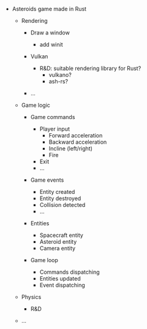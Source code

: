 - Asteroids game made in Rust

    - Rendering

        - Draw a window
            - add winit

        - Vulkan
            - R&D: suitable rendering library for Rust?
                - vulkano?
                - ash-rs?

        - ...

    - Game logic

        - Game commands
            - Player input
                - Forward acceleration
                - Backward acceleration
                - Incline (left/right)
                - Fire
            - Exit
            - ...

        - Game events
            - Entity created
            - Entity destroyed
            - Collision detected
            - ...

        - Entities
            - Spacecraft entity
            - Asteroid entity
            - Camera entity

        - Game loop
            - Commands dispatching
            - Entities updated
            - Event dispatching

    - Physics
        - R&D

    - ...
